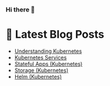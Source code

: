 ### Hi there 👋



# 📩 Latest Blog Posts 
<!-- BLOG-POST-LIST:START -->
- [Understanding Kubernetes](http://shanehowearth.com/understanding-kubernetes-2)
- [Kubernetes Services](http://shanehowearth.com/kubernetes-services)
- [Stateful Apps &lpar;Kubernetes&rpar;](http://shanehowearth.com/stateful-apps-kubernetes)
- [Storage &lpar;Kubernetes&rpar;](http://shanehowearth.com/storage-kubernetes)
- [Helm &lpar;Kubernetes&rpar;](http://shanehowearth.com/helm)
<!-- BLOG-POST-LIST:END -->
